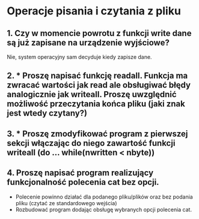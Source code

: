 # Operacje pisania i czytania z pliku #

## 1. Czy w momencie powrotu z funkcji write dane są już zapisane na urządzenie wyjściowe?
Nie, system operacyjny sam decyduje kiedy zapisze dane.

## 2. * Proszę napisać funkcję readall. Funkcja ma zwracać wartości jak read ale obsługiwać błędy analogicznie jak writeall. Proszę uwzględnić możliwość przeczytania końca pliku (jaki znak jest wtedy czytany?)

## 3. * Proszę zmodyfikować program z pierwszej sekcji włączając do niego zawartość funkcji writeall (do … while(nwritten < nbyte))

## 4. Proszę napisać program realizujący funkcjonalność polecenia cat bez opcji.
* Polecenie powinno działać dla podanego pliku/plików oraz bez podania pliku (czytać ze standardowego wejścia)
* Rozbudować program dodając obsługę wybranych opcji polecenia cat.
